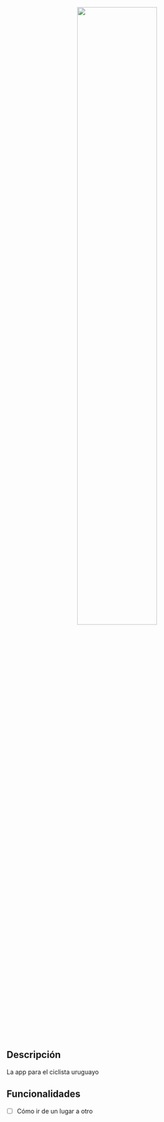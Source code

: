 <p align="center">
  <img width="60%" src="https://preview.ibb.co/bSCzd6/Chivi.png" />
</p>

## Descripción

La app para el ciclista uruguayo

## Funcionalidades

- [ ] Cómo ir de un lugar a otro

